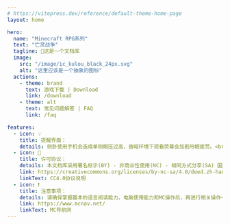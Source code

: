 ```yaml
---
# https://vitepress.dev/reference/default-theme-home-page
layout: home

hero:
  name: "Minecraft RPG系列"
  text: "亡灵战争"
  tagline: 📑这是一个文档库
  image:
    src: "/image/ic_kulou_black_24px.svg"
    alt: "这里应该是一个抽象的图标"
  actions:
    - theme: brand
      text: 游戏下载 | Download
      link: /download
    - theme: alt
      text: 常见问题解答 | FAQ
      link: /faq

features:
  - icon: 💡
    title: 提醒界面：
    details: 侧卧使用手机会造成单侧眼压过高，昏暗环境下观看荧幕会加剧用眼疲劳。<br/>为了你的眼部健康，请在明亮的环境下阅读此文章并进行游戏w~
  - icon: 🚫
    title: 许可协议：
    details: 本文档库采用署名标示(BY) - 非商业性使用(NC) - 相同方式分享(SA) 国际许可协议CC 4.0 协议，进行许可。
    link: https://creativecommons.org/licenses/by-nc-sa/4.0/deed.zh-hans
    linkText: CC4.0协议说明
  - icon: ❗
    title: 注意事项：
    details: 请确保掌握基本的语言阅读能力，电脑使用能力和MC操作后，再进行相关操作~<br/>我们无法提供任何基础能力的售后服务w~
    link: https://www.mcnav.net/
    linkText: MC导航网
---
```

